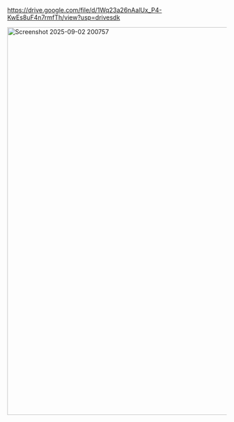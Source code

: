 https://drive.google.com/file/d/1Wq23a26nAalUx_P4-KwEs8uF4n7rmfTh/view?usp=drivesdk

<img width="1321" height="891" alt="Screenshot 2025-09-02 200757" src="https://github.com/user-attachments/assets/e0af120f-49f0-4e0f-8adf-3d68629d2701" />
